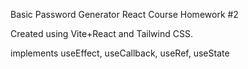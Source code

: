 ﻿Basic Password Generator React Course Homework #2
 
Created using Vite+React and Tailwind CSS.

implements useEffect, useCallback, useRef, useState
